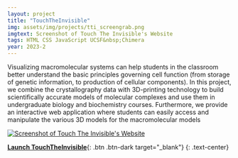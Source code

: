 ```yaml
---
layout: project
title: "TouchTheInvisible"
img: assets/img/projects/tti_screengrab.png
imgtext: Screenshot of Touch The Invisible's Website
tags: HTML CSS JavaScript UCSF&nbsp;Chimera
year: 2023-2
---
```


Visualizing macromolecular systems can help students in the classroom better understand the basic principles governing cell function (from storage of genetic information, to production of cellular components). In this project, we combine the crystallography data with 3D-printing technology to build scientifically accurate models of molecular complexes and use them in undergraduate biology and biochemistry courses. Furthermore, we provide an interactive web application where students can easily access and manipulate the various 3D models for the macromolecular models<span class="endmark"></span>

<a href="{{site.baseurl}}/assets/img/projects/tti2.png">
    <img src="{{site.baseurl}}/assets/img/projects/tti2.png" class="rounded mx-auto d-block w-50" alt="Screenshot of Touch The Invisible's Website">
</a>

[**Launch TouchTheInvisible**](https://touchtheinvisible.com/){: .btn .btn-dark target="_blank"}
{: .text-center}
